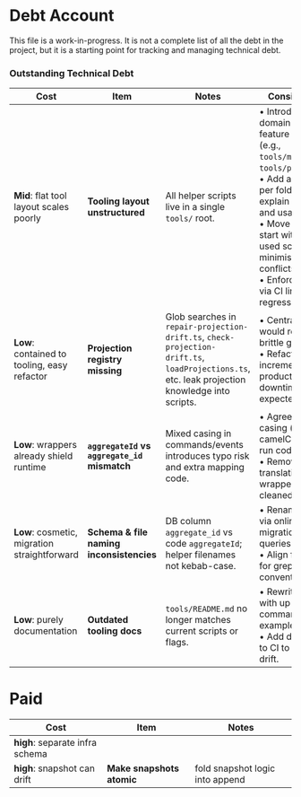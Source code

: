 # Debt Account

This file is a work-in-progress. It is not a complete list of all the debt in the project, but it is a starting point for tracking and managing technical debt.

### Outstanding Technical Debt

| Cost                                         | Item                                         | Notes                                                                                                                                          | Considerations                                                                                                          |
|----------------------------------------------|----------------------------------------------|------------------------------------------------------------------------------------------------------------------------------------------------| ----------------------------------------------------------------------------------------------------------------------- |
| **Mid**: flat tool layout scales poorly      | **Tooling layout unstructured**              | All helper scripts live in a single `tools/` root.                                                                                             | • Introduce domain-based or feature subfolders (e.g., `tools/migrations`, `tools/projections`).<br>• Add a README per folder to explain purpose and usage.<br>• Move gradually—start with least-used scripts to minimise merge conflicts.<br>• Enforce structure via CI lint to prevent regressions. |
| **Low**: contained to tooling, easy refactor | **Projection registry missing**              | Glob searches in `repair-projection-drift.ts`, `check-projection-drift.ts`, `loadProjections.ts`, etc. leak projection knowledge into scripts. | • Central registry would remove brittle globbing.<br>• Refactor scripts incrementally; no production downtime expected. |
| **Low**: wrappers already shield runtime     | **`aggregateId` vs `aggregate_id` mismatch** | Mixed casing in commands/events introduces typo risk and extra mapping code.                                                                   | • Agree on single casing (prefer camelCase) and run codemod.<br>• Remove translation wrappers once cleaned.             |
| **Low**: cosmetic, migration straightforward | **Schema & file naming inconsistencies**     | DB column `aggregate_id` vs code `aggregateId`; helper filenames not kebab-case.                                                               | • Rename column via online migration; update queries.<br>• Align filenames for grepability and convention.              |
| **Low**: purely documentation                | **Outdated tooling docs**                    | `tools/README.md` no longer matches current scripts or flags.                                                                                  | • Rewrite README with up-to-date commands and examples.<br>• Add doc-lint step to CI to catch future drift.             |


# Paid
| Cost                              | Item                      | Notes                          |
|-----------------------------------|---------------------------|--------------------------------|
| **high**: separate infra schema   |                           |                                |
| **high**: snapshot can drift      | **Make snapshots atomic** | fold snapshot logic into append|
